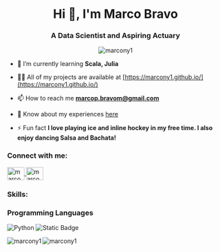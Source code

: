 <h1 align="center">Hi 👋, I'm Marco Bravo</h1>
<h3 align="center">A Data Scientist and Aspiring Actuary</h3>

<p align="center">
  <img src="https://github-profile-trophy.vercel.app/?username=marcony1&theme=onedark" alt="marcony1" />
</p>

- 🌱 I’m currently learning **Scala, Julia**

- 👨‍💻 All of my projects are available at [https://marcony1.github.io/](https://marcony1.github.io/)

- 📫 How to reach me **marcop.bravom@gmail.com**

- 📄 Know about my experiences [here](https://marcony1.github.io/resume.pdf)

- ⚡ Fun fact **I love playing ice and inline hockey in my free time. I also enjoy dancing Salsa and Bachata!**

<h3 align="left">Connect with me:</h3>
<p align="left">
  <a href="https://www.linkedin.com/in/marco-bravom/" target="blank">
    <img align="center" src="https://raw.githubusercontent.com/rahuldkjain/github-profile-readme-generator/master/src/images/icons/Social/linked-in-alt.svg" alt="marco bravo" height="30" width="40" />
  </a>
  <a href="https://www.kaggle.com/marcobravo" target="blank">
    <img align="center" src="https://raw.githubusercontent.com/rahuldkjain/github-profile-readme-generator/master/src/images/icons/Social/kaggle.svg" alt="marco bravo" height="30" width="40" />
  </a>
</p>

<h3 align="left">Skills:</h3>

### Programming Languages
![Python](https://img.shields.io/badge/Python-3776AB?style=for-the-badge&logo=python&logoColor=white&link=https%3A%2F%2Fwww.python.org%2F)
<img alt="Static Badge" src="https://img.shields.io/badge/Python-3776AB?style=for-the-badge&logo=python&logoColor=white&link=https%3A%2F%2Fwww.python.org%2F">




<p><img align="left" src="https://github-readme-stats.vercel.app/api/top-langs?username=marcony1&show_icons=true&locale=en&layout=compact" alt="marcony1" /></p>

<p><img align="center" src="https://github-readme-streak-stats.herokuapp.com/?user=marcony1&" alt="marcony1" /></p>
